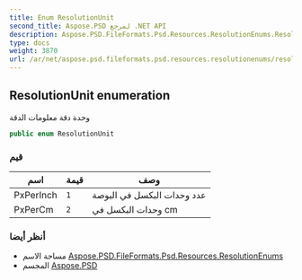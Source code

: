 ```yaml
---
title: Enum ResolutionUnit
second_title: Aspose.PSD لمرجع .NET API
description: Aspose.PSD.FileFormats.Psd.Resources.ResolutionEnums.ResolutionUnit تعداد. وحدة دقة معلومات الدقة
type: docs
weight: 3870
url: /ar/net/aspose.psd.fileformats.psd.resources.resolutionenums/resolutionunit/
---
```

## ResolutionUnit enumeration

وحدة دقة معلومات الدقة

```csharp
public enum ResolutionUnit
```

### قيم

| اسم | قيمة | وصف |
| --- | --- | --- |
| PxPerInch | `1` | عدد وحدات البكسل في البوصة |
| PxPerCm | `2` | وحدات البكسل في cm |

### أنظر أيضا

* مساحة الاسم [Aspose.PSD.FileFormats.Psd.Resources.ResolutionEnums](../../aspose.psd.fileformats.psd.resources.resolutionenums/)
* المجسم [Aspose.PSD](../../)



